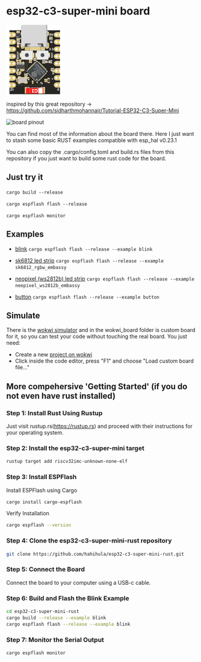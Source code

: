 # esp32-c3-super-mini board

![svg of the board](wokwi_board/board.svg)

inspired by this great repository -> https://github.com/sidharthmohannair/Tutorial-ESP32-C3-Super-Mini

<img src="https://github.com/sidharthmohannair/Tutorial-ESP32-C3-Super-Mini/blob/main/images/pinout%20ESP32_supermini.jpg?raw=true" alt="board pinout" height="250">

You can find most of the information about the board there. Here I just want to stash some basic RUST examples compatible with esp_hal v0.23.1

You can also copy the .cargo/config.toml and build.rs files from this repository if you just want to build some rust code for the board.

## Just try it

`cargo build --release`

`cargo espflash flash --release`

`cargo espflash monitor`

## Examples

- [blink](examples/blink.rs)
  `cargo espflash flash --release --example blink`

- [sk6812 led strip](examples/sk6812_rgbw_embassy.rs)
  `cargo espflash flash --release --example sk6812_rgbw_embassy`

- [neopixel (ws2812b) led strip](examples/neopixel_ws2812b_embassy)
  `cargo espflash flash --release --example neopixel_ws2812b_embassy`

- [button](examples/neopixel_ws2812b_embassy)
  `cargo espflash flash --release --example button`

## Simulate

There is the [wokwi simulator](https://wokwi.com/) and in the wokwi_board folder is custom board for it, so you can test your code without touching the real board. You just need:

  * Create a new [project on wokwi](https://wokwi.com/projects/new/rust-nostd-esp32-c3)
  * Click inside the code editor, press "F1" and choose "Load custom board file..."

## More compehersive 'Getting Started' (if you do not even have rust installed)

### Step 1: Install Rust Using Rustup

Just visit rustup.rs(https://rustup.rs) and proceed with their instructions for your operating system.

### Step 2: Install the esp32-c3-super-mini target

```bash
rustup target add riscv32imc-unknown-none-elf
```

### Step 3: Install ESPFlash

Install ESPFlash using Cargo

```bash
cargo install cargo-espflash
```

Verify Installation

```bash
cargo espflash --version
```

### Step 4: Clone the esp32-c3-super-mini-rust repository

```bash
git clone https://github.com/hahihula/esp32-c3-super-mini-rust.git
```

### Step 5: Connect the Board

Connect the board to your computer using a USB-c cable.

### Step 6: Build and Flash the Blink Example

```bash
cd esp32-c3-super-mini-rust
cargo build --release --example blink
cargo espflash flash --release --example blink
```

### Step 7: Monitor the Serial Output

```bash
cargo espflash monitor
```
